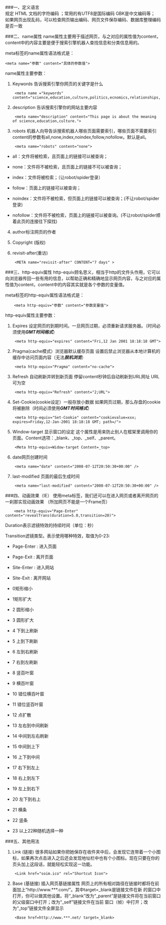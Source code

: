 ###一、定义语言
	 <meta charset="utf-8"/>	 
规定 HTML 文档的字符编码 ；常用的有UTF8是国际编码 GBK是中文编码等；  
如果网页出现乱码，可以检查网页输出编码、网页文件保存编码、数据库整理编码是否一致

###二、name属性
name属性主要用于描述网页，与之对应的属性值为content，content中的内容主要是便于搜索引擎机器人查找信息和分类信息用的。
  
meta标签的name属性语法格式是：
	
	<meta name="参数" content="具体的参数值">
	
name属性主要参数：

1. Keywords 告诉搜索引擎你网页的关键字是什么




		<meta name ="keywords" content="science,education,culture,politics,ecnomics,relationships,entertainment,human">
		
		
		
		
		
2. description 告诉搜索引擎你的网站主要内容



		<meta name="description" content="This page is about the meaning of science,education,culture.">
		
		
3. robots 机器人向导告诉搜索机器人哪些页面需要索引，哪些页面不需要索引 content的参数有all,none,index,noindex,follow,nofollow。默认是all。


		<meta name="robots" content="none">
		
		
* all：文件将被检索，且页面上的链接可以被查询；

* none：文件将不被检索，且页面上的链接不可以被查询；

* index：文件将被检索；（让robot/spider登录）

* follow：页面上的链接可以被查询；

* noindex：文件将不被检索，但页面上的链接可以被查询；(不让robot/spider登录)

* nofollow：文件将不被检索，页面上的链接可以被查询。(不让robot/spider顺着此页的连接往下探找)
		
		
4. author标注网页的作者
5. Copyright (版权)
6. revisit-after(重访)

		<META name="revisit-after" CONTENT="7 days" >



###三、http-equiv属性
http-equiv顾名思义，相当于http的文件头作用，它可以向浏览器传回一些有用的信息，以帮助正确和精确地显示网页内容，与之对应的属性值为content，content中的内容其实就是各个参数的变量值。

meta标签的http-equiv属性语法格式是：
		
		<meta http-equiv="参数" content="参数变量值">
		
		
		
http-equiv属性主要参数：

1. Expires 设定网页的到期时间。一旦网页过期，必须重新请求服务器。（时间必须使用***GMT时间格式***）


		<meta http-equiv="expires" content="Fri,12 Jan 2001 18:18:18 GMT">
		
		
2. Pragma(cache模式）浏览器默认缓存页面 设置后禁止浏览器从本地计算机的缓存中访问页面内容（无法***脱机浏览***）

		<meta http-equiv="Pragma" content="no-cache">
		
		
3. Refresh 自动刷新并转到新页面 停留content秒钟后自动刷新到URL网址 URL可为空

		<meta http-equiv="Refresh" content="2;URL">
		
		
		
4. Set-Cookie(cookie设定）一般存放小数据 如果网页过期，那么存盘的cookie将被删除（时间必须使用***GMT时间格式***）

		<meta http-equiv="Set-Cookie" content="cookievalue=xxx; expires=Friday,12-Jan-2001 18:18:18 GMT; path=/">


5. Window-target 显示窗口的设定 这个属性是用来防止别人在框架里调用你的页面。Content选项：_blank、_top、_self、_parent。

		<Meta http-equiv=Widow-target Content=_top>
		
6. date网页创建时间

		<meta name="date" content="2008-07-12T20:50:30+00:00" />
		
7. last-modified 页面的最后生成时间

		<meta name="last-modified" content="2008-07-12T20:50:30+00:00" />

		
		

###四、动画效果（IE）
使用meta标签，我们还可以在进入网页或者离开网页的一刹那实现动画效果 （所加网页不能是一个Frame页） 

		<meta http-equiv="Page-Enter" content="revealTrans(duration=5.0,transition=20)">
		
Duration表示滤镜特效的持续时间（单位：秒）

Transition滤镜类型。表示使用哪种特效，取值为0-23:

* Page-Enter : 进入页面

* Page-Exit  : 离开页面

* Site-Enter : 进入网站

* Site-Exit  : 离开网站

* 0矩形缩小
* 1矩形扩大
* 2 圆形缩小
* 3 圆形扩大
* 4 下到上刷新
* 5 上到下刷新
* 6 左到右刷新
* 7 右到左刷新
* 8 竖百叶窗
* 9 横百叶窗
* 10 错位横百叶窗
* 11 错位竖百叶窗
* 12 点扩散
* 13 左右到中间刷新
* 14 中间到左右刷新
* 15 中间到上下
* 16 上下到中间
* 17 右下到左上
* 18 右上到左下
* 19 左上到右下
* 20 左下到右上
* 21 横条
* 22 竖条
* 23 以上22种随机选择一种

###五、其他用法

1. Link (链接) 很多网站如果你把她保存在收件夹中后，会发现它连带着一个小图标，如果再次点击进入之后还会发现地址栏中也有个小图标。现在只要在你的页头加上这段话，就能轻松实现这一功能。

		<Link href="soim.ico" rel="Shortcut Icon">
		
		
2. Base (基链接) 插入网页基链接属性
网页上的所有相对路径在链接时都将在前面加上“http://www.***.com/”。其中target=_blank是链接文件在新 的窗口中打开，你可以做其他设置。将“_blank”改为“_parent”是链接文件将在当前窗口的父级窗口中打开；改为“_self”链接文件在当前 窗口（帧）中打开；改为“_top”链接文件全屏显示

		<Base href=http://www.***.net/ target=_blank>





		
